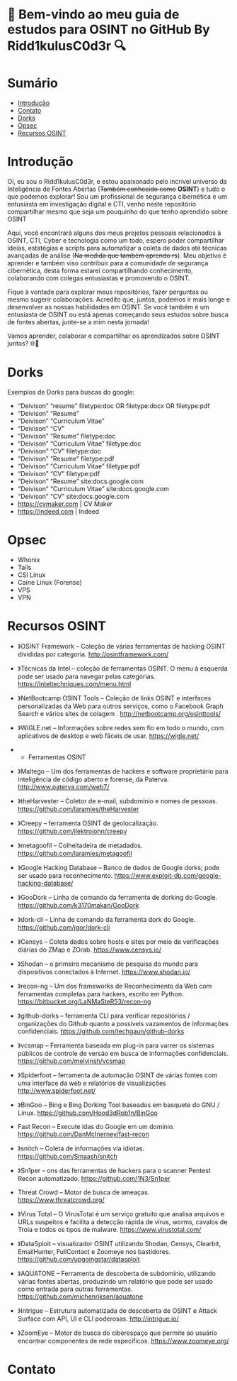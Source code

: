 #  🧠 Bem-vindo ao meu guia de estudos para OSINT no GitHub By Ridd1kulusC0d3r 🔍

# Sumário
* [Introdução](#introdução)
* [Contato](#contato)
* [Dorks](#dorks)
* [Opsec](#opsec)
* [Recursos OSINT](#recursos)
# Introdução 

  Oi, eu sou o Ridd1kulusC0d3r, e estou apaixonado pelo incrível universo da Inteligência de Fontes Abertas (~~Também conhecido como~~ __OSINT__) e tudo o que podemos explorar! Sou um profissional de segurança cibernética e um entusiasta em investigação digital e CTI, venho neste repositório compartilhar mesmo que seja um pouquinho do que tenho aprendido sobre OSINT

  Aqui, você encontrará alguns dos meus projetos pessoais relacionados à OSINT, CTI, Cyber e tecnologia como um todo, espero poder compartilhar ideias, estatégias e scripts para automatizar a coleta de dados até técnicas avançadas de análise (~~Na medida que também aprendo rs~~). Meu objetivo é aprender e também viso contribuir para a comunidade de segurança cibernética, desta forma estarei compartilhando conhecimento, colaborando com colegas entusiastas e promovendo o OSINT.

Fique à vontade para explorar meus repositórios, fazer perguntas ou mesmo sugerir colaborações. Acredito que, juntos, podemos ir mais longe e desenvolver as nossas habilidades em OSINT. Se você também é um entusiasta de OSINT ou está apenas começando seus estudos sobre busca de fontes abertas, junte-se a mim nesta jornada!

Vamos aprender, colaborar e compartilhar os aprendizados sobre OSINT juntos? 🌐🧐

# Dorks
Exemplos de Dorks para buscas do google: 
- “Deivison” “resume” filetype:doc OR filetype:docx OR filetype:pdf
- “Deivison” “Resume”
- “Deivison” “Curriculum Vitae”
- “Deivison” “CV”
- “Deivison” “Resume” filetype:doc
- “Deivison” “Curriculum Vitae” filetype:doc
- “Deivison” “CV” filetype:doc
- “Deivison” “Resume” filetype:pdf
- “Deivison” “Curriculum Vitae” filetype:pdf
- “Deivison” “CV” filetype:pdf
- “Deivison” “Resume” site:docs.google.com
- “Deivison” “Curriculum Vitae” site:docs.google.com
- “Deivison” “CV” site:docs.google.com 
- https://cvmaker.com | CV Maker 
- https://indeed.com | Indeed

# Opsec 
- Whonix
- Tails
- CSI Linux
- Caine Linux (Forense)
- VPS
- VPN
  
# Recursos OSINT

- 》OSINT Framework  – Coleção de várias ferramentas de hacking OSINT divididas por categoria.
http://osintframework.com/

- 》Técnicas da Intel  – coleção de ferramentas OSINT. O menu à esquerda pode ser usado para navegar pelas categorias.
https://inteltechniques.com/menu.html

- 》NetBootcamp OSINT Tools  – Coleção de links OSINT e interfaces personalizadas da Web para outros serviços, como o  Facebook Graph Search  e  vários sites de colagem .
http://netbootcamp.org/osinttools/

- 》WiGLE.net  – Informações sobre redes sem fio em todo o mundo, com aplicativos de desktop e web fáceis de usar.
https://wigle.net/

- - Ferramentas OSINT

- 》Maltego – Um dos ferramentas de hackers e software proprietário para inteligência de código aberto e forense, da Paterva.
http://www.paterva.com/web7/

- 》theHarvester  – Coletor de e-mail, subdomínio e nomes de pessoas.
https://github.com/laramies/theHarvester

- 》Creepy  – ferramenta OSINT de geolocalização.
https://github.com/ilektrojohn/creepy

- 》metagoofil  – Colheitadeira de metadados.
https://github.com/laramies/metagoofil

- 》Google Hacking Database  – Banco de dados de Google dorks; pode ser usado para reconhecimento.
https://www.exploit-db.com/google-hacking-database/

- 》GooDork  – Linha de comando da ferramenta de dorking do Google.
https://github.com/k3170makan/GooDork

- 》dork-cli  – Linha de comando da ferramenta dork do Google.
https://github.com/jgor/dork-cli

- 》Censys  – Coleta dados sobre hosts e sites por meio de verificações diárias do ZMap e ZGrab.
https://www.censys.io/

- 》Shodan  – o primeiro mecanismo de pesquisa do mundo para dispositivos conectados à Internet.
https://www.shodan.io/

- 》recon-ng – Um dos frameworks de Reconhecimento da Web com ferramentas completas para hackers, escrito em Python.
https://bitbucket.org/LaNMaSteR53/recon-ng

- 》github-dorks  – ferramenta CLI para verificar repositórios / organizações do Github quanto a possíveis vazamentos de informações confidenciais.
https://github.com/techgaun/github-dorks

- 》vcsmap  – Ferramenta baseada em plug-in para varrer os sistemas públicos de controle de versão em busca de informações confidenciais.
https://github.com/melvinsh/vcsmap

- 》Spiderfoot  – ferramenta de automação OSINT de várias fontes com uma interface da web e relatórios de visualizações
http://www.spiderfoot.net/

- 》BinGoo  – Bing e Bing Dorking Tool baseados em basquete do GNU / Linux.
https://github.com/Hood3dRob1n/BinGoo

- Fast Recon  – Execute idas do Google em um domínio.
https://github.com/DanMcInerney/fast-recon

- 》snitch  – Coleta de informações via idiotas.
https://github.com/Smaash/snitch

- 》Sn1per – ons das ferramentas de hackers para o scanner Pentest Recon automatizado.
https://github.com/1N3/Sn1per

- Threat Crowd  – Motor de busca de ameaças.
https://www.threatcrowd.org/

- 》Virus Total  – O VirusTotal é um serviço gratuito que analisa arquivos e URLs suspeitos e facilita a detecção rápida de vírus, worms, cavalos de Troia e todos os tipos de malware.
https://www.virustotal.com/

- 》DataSploit  – visualizador OSINT utilizando Shodan, Censys, Clearbit, EmailHunter, FullContact e Zoomeye nos bastidores.
https://github.com/upgoingstar/datasploit

- 》AQUATONE  – Ferramenta de descoberta de subdomínio, utilizando várias fontes abertas, produzindo um relatório que pode ser usado como entrada para outras ferramentas.
https://github.com/michenriksen/aquatone

- 》Intrigue  – Estrutura automatizada de descoberta de OSINT e Attack Surface com API, UI e CLI poderosas.
http://intrigue.io/

- 》ZoomEye  – Motor de busca do ciberespaço que permite ao usuário encontrar componentes de rede específicos.
https://www.zoomeye.org/
# Contato
